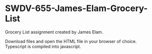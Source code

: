 # SWDV-655-James-Elam-Grocery-List
Grocery List assignment created by James Elam.

Download files and open the HTML file in your browser of choice.
Typescript is compiled into javascript.
